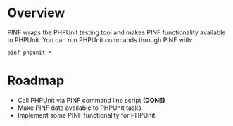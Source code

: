 # Overview #

PINF wraps the PHPUnit testing tool and makes PINF functionality available to PHPUnit. You can run PHPUnit commands through PINF with:

```
pinf phpunit *
```

# Roadmap #

  * Call PHPUnit via PINF command line script **(DONE)**
  * Make PINF data available to PHPUnit tasks
  * Implement some PINF functionality for PHPUnit